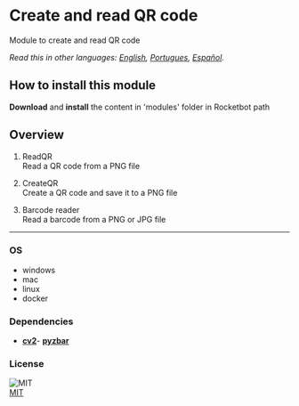 # Create and read QR code
  
Module to create and read QR code 

*Read this in other languages: [English](README.md), [Portugues](README.pr.md), [Español](README.es.md).*

## How to install this module
  
__Download__ and __install__ the content in 'modules' folder in Rocketbot path  


## Overview


1. ReadQR  
Read a QR code from a PNG file

2. CreateQR  
Create a QR code and save it to a PNG file

3. Barcode reader  
Read a barcode from a PNG or JPG file  




----
### OS

- windows
- mac
- linux
- docker

### Dependencies
- [**cv2**](https://pypi.org/project/cv2/)- [**pyzbar**](https://pypi.org/project/pyzbar/)
### License
  
![MIT](https://camo.githubusercontent.com/107590fac8cbd65071396bb4d04040f76cde5bde/687474703a2f2f696d672e736869656c64732e696f2f3a6c6963656e73652d6d69742d626c75652e7376673f7374796c653d666c61742d737175617265)  
[MIT](http://opensource.org/licenses/mit-license.ph)